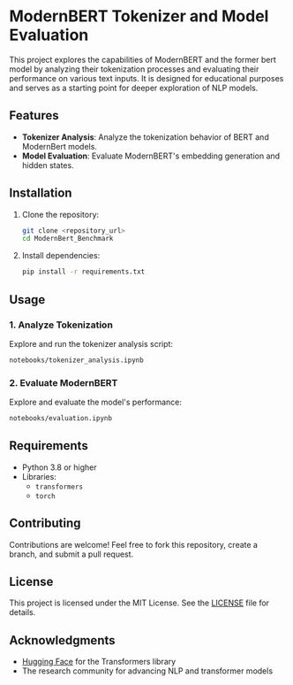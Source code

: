 
# ModernBERT Tokenizer and Model Evaluation

This project explores the capabilities of ModernBERT and the former bert model by analyzing their tokenization processes and evaluating their performance on various text inputs. It is designed for educational purposes and serves as a starting point for deeper exploration of NLP models.


## Features

- **Tokenizer Analysis**: Analyze the tokenization behavior of BERT and ModernBert models.
- **Model Evaluation**: Evaluate ModernBERT's embedding generation and hidden states.


## Installation

1. Clone the repository:
   ```bash
   git clone <repository_url>
   cd ModernBert_Benchmark
   ```

2. Install dependencies:
   ```bash
   pip install -r requirements.txt
   ```


## Usage

### 1. Analyze Tokenization
Explore and run the tokenizer analysis script:
```bash
notebooks/tokenizer_analysis.ipynb
```

### 2. Evaluate ModernBERT
Explore and evaluate the model's performance:
```bash
notebooks/evaluation.ipynb
```

## Requirements

- Python 3.8 or higher
- Libraries:
  - `transformers`
  - `torch`

## Contributing

Contributions are welcome! Feel free to fork this repository, create a branch, and submit a pull request.

## License

This project is licensed under the MIT License. See the [LICENSE](LICENSE) file for details.

## Acknowledgments

- [Hugging Face](https://huggingface.co/) for the Transformers library
- The research community for advancing NLP and transformer models
```
